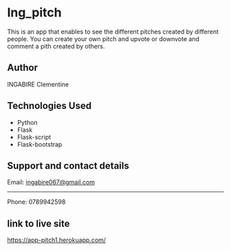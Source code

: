 # Ing_pitch
This is an app that enables to see the different pitches created by different people. You can create your own pitch and upvote or downvote and comment a pith created by others.

## Author
INGABIRE Clementine

## Technologies Used
 * Python
 * Flask
 * Flask-script
 * Flask-bootstrap
 
## Support and contact details
Email: ingabire067@gmail.com<hr>
Phone: 0789942598

## link to live site
https://app-pitch1.herokuapp.com/
